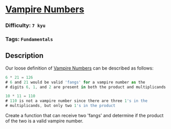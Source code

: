 # [Vampire Numbers](https://www.codewars.com/kata/54d418bd099d650fa000032d)

### Difficulty: `7 kyu`

### Tags: `Fundamentals`

## Description

Our loose definition of [Vampire Numbers](https://en.wikipedia.org/wiki/Vampire_number) can be described as follows:

```js
6 * 21 = 126
# 6 and 21 would be valid 'fangs' for a vampire number as the 
# digits 6, 1, and 2 are present in both the product and multiplicands

10 * 11 = 110
# 110 is not a vampire number since there are three 1's in the
# multiplicands, but only two 1's in the product
```

Create a function that can receive two 'fangs' and determine if the product of the two is a valid vampire number.

